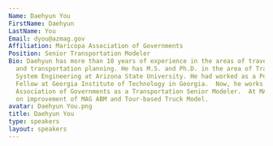 ```yaml
---
Name: Daehyun You
FirstName: Daehyun
LastName: You
Email: dyou@azmag.gov
Affiliation: Maricopa Association of Governments
Position: Senior Transportation Modeler
Bio: Daehyun has more than 10 years of experience in the areas of travel demand modeling
  and transportation planning. He has M.S. and Ph.D. in the area of Transportation
  System Engineering at Arizona State University. He had worked as a Postdoctoral
  Fellow at Georgia Institute of Technology in Georgia.  Now, he works for Maricopa
  Association of Governments as a Transportation Senior Modeler.  At MAG, he works
  on improvement of MAG ABM and Tour-based Truck Model.
avatar: Daehyun You.png
title: Daehyun You
type: speakers
layout: speakers
---
```

